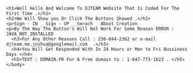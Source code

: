 <!DOCTYPE html>
<html>
    <head>
        <meta charset="utf-8">
        <title>DJTEAM Coded Web"</title>
    </head>
    <body>

    <h1>Well Hello And Welcome To DJTEAM Website That Is Coded For The First Time .</h1>
    <h2>We Will Show you Or Click The Buttons Showed .</h2>
    <p>Sign - IN _ Sign - UP _ Serach _ About Creation
    <p>By The Way The Button's Will Not Work For Some Reason ERROR : JAVA_NOT_INSTALLED
      <h3>For Any Other Reasons Call : 236-844-2362 or e-mail djteam.me.joshua@googlemail.com  .</h3>
      <h4>You Will Get Responded With In 24 Hours or Mon to Fri Bussiness Days </h4>
      <h5>TEXT : DOMAIN.FR For A Free domain to : 1-647-773-1623 . </h5>       
    </body>
</html>
